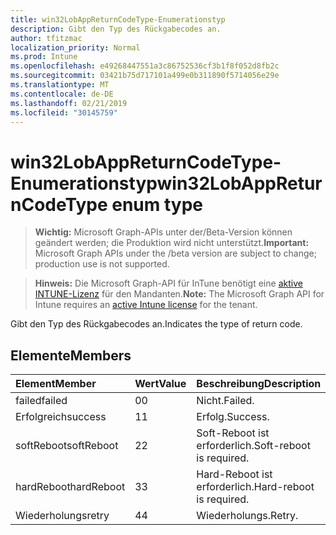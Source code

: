 ```yaml
---
title: win32LobAppReturnCodeType-Enumerationstyp
description: Gibt den Typ des Rückgabecodes an.
author: tfitzmac
localization_priority: Normal
ms.prod: Intune
ms.openlocfilehash: e49268447551a3c86752536cf3b1f8f052d8fb2c
ms.sourcegitcommit: 03421b75d717101a499e0b311890f5714056e29e
ms.translationtype: MT
ms.contentlocale: de-DE
ms.lasthandoff: 02/21/2019
ms.locfileid: "30145759"
---
```

# <a name="win32lobappreturncodetype-enum-type"></a><span data-ttu-id="6b3e9-103">win32LobAppReturnCodeType-Enumerationstyp</span><span class="sxs-lookup"><span data-stu-id="6b3e9-103">win32LobAppReturnCodeType enum type</span></span>

> <span data-ttu-id="6b3e9-104">**Wichtig:** Microsoft Graph-APIs unter der/Beta-Version können geändert werden; die Produktion wird nicht unterstützt.</span><span class="sxs-lookup"><span data-stu-id="6b3e9-104">**Important:** Microsoft Graph APIs under the /beta version are subject to change; production use is not supported.</span></span>

> <span data-ttu-id="6b3e9-105">**Hinweis:** Die Microsoft Graph-API für InTune benötigt eine [aktive INTUNE-Lizenz](https://go.microsoft.com/fwlink/?linkid=839381) für den Mandanten.</span><span class="sxs-lookup"><span data-stu-id="6b3e9-105">**Note:** The Microsoft Graph API for Intune requires an [active Intune license](https://go.microsoft.com/fwlink/?linkid=839381) for the tenant.</span></span>

<span data-ttu-id="6b3e9-106">Gibt den Typ des Rückgabecodes an.</span><span class="sxs-lookup"><span data-stu-id="6b3e9-106">Indicates the type of return code.</span></span>

## <a name="members"></a><span data-ttu-id="6b3e9-107">Elemente</span><span class="sxs-lookup"><span data-stu-id="6b3e9-107">Members</span></span>
|<span data-ttu-id="6b3e9-108">Element</span><span class="sxs-lookup"><span data-stu-id="6b3e9-108">Member</span></span>|<span data-ttu-id="6b3e9-109">Wert</span><span class="sxs-lookup"><span data-stu-id="6b3e9-109">Value</span></span>|<span data-ttu-id="6b3e9-110">Beschreibung</span><span class="sxs-lookup"><span data-stu-id="6b3e9-110">Description</span></span>|
|:---|:---|:---|
|<span data-ttu-id="6b3e9-111">failed</span><span class="sxs-lookup"><span data-stu-id="6b3e9-111">failed</span></span>|<span data-ttu-id="6b3e9-112">0</span><span class="sxs-lookup"><span data-stu-id="6b3e9-112">0</span></span>|<span data-ttu-id="6b3e9-113">Nicht.</span><span class="sxs-lookup"><span data-stu-id="6b3e9-113">Failed.</span></span>|
|<span data-ttu-id="6b3e9-114">Erfolgreich</span><span class="sxs-lookup"><span data-stu-id="6b3e9-114">success</span></span>|<span data-ttu-id="6b3e9-115">1</span><span class="sxs-lookup"><span data-stu-id="6b3e9-115">1</span></span>|<span data-ttu-id="6b3e9-116">Erfolg.</span><span class="sxs-lookup"><span data-stu-id="6b3e9-116">Success.</span></span>|
|<span data-ttu-id="6b3e9-117">softReboot</span><span class="sxs-lookup"><span data-stu-id="6b3e9-117">softReboot</span></span>|<span data-ttu-id="6b3e9-118">2</span><span class="sxs-lookup"><span data-stu-id="6b3e9-118">2</span></span>|<span data-ttu-id="6b3e9-119">Soft-Reboot ist erforderlich.</span><span class="sxs-lookup"><span data-stu-id="6b3e9-119">Soft-reboot is required.</span></span>|
|<span data-ttu-id="6b3e9-120">hardReboot</span><span class="sxs-lookup"><span data-stu-id="6b3e9-120">hardReboot</span></span>|<span data-ttu-id="6b3e9-121">3</span><span class="sxs-lookup"><span data-stu-id="6b3e9-121">3</span></span>|<span data-ttu-id="6b3e9-122">Hard-Reboot ist erforderlich.</span><span class="sxs-lookup"><span data-stu-id="6b3e9-122">Hard-reboot is required.</span></span>|
|<span data-ttu-id="6b3e9-123">Wiederholungs</span><span class="sxs-lookup"><span data-stu-id="6b3e9-123">retry</span></span>|<span data-ttu-id="6b3e9-124">4</span><span class="sxs-lookup"><span data-stu-id="6b3e9-124">4</span></span>|<span data-ttu-id="6b3e9-125">Wiederholungs.</span><span class="sxs-lookup"><span data-stu-id="6b3e9-125">Retry.</span></span>|




